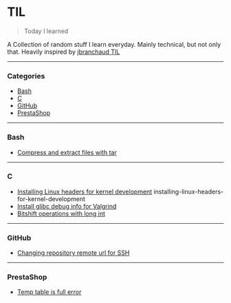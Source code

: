 # TIL

> Today I learned

A Collection of random stuff I learn everyday. Mainly technical, but not only that. Heavily inspired by [jbranchaud TIL](https://github.com/jbranchaud/til)

---

### Categories

* [Bash](#bash)
* [C](#c)
* [GitHub](#github)
* [PrestaShop](#prestashop)

---

### Bash
- [Compress and extract files with tar](bash/compress-extract-files-tar-gz.md)

---

### C
- [Installing Linux headers for kernel development](c/installing-linux-headers-for-kernel-development.md)
installing-linux-headers-for-kernel-development
- [Install glibc debug info for Valgrind](c/install-glibc-debug-info-valgrind.md)
- [Bitshift operations with long int](c/bitshift-operations-with-long-int.md)

---

### GitHub
- [Changing repository remote url for SSH](github/changing-repository-remote-url-for-ssh.md)

---

### PrestaShop
- [Temp table is full error](prestashop/temp-table-is-full-error.md)
